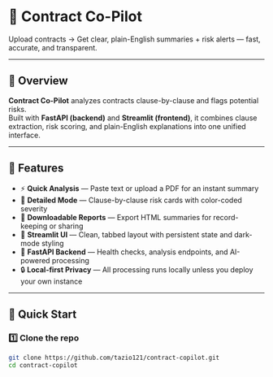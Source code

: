 # 🧾 Contract Co-Pilot
Upload contracts → Get clear, plain-English summaries + risk alerts — fast, accurate, and transparent.

---

## 🧭 Overview
**Contract Co-Pilot** analyzes contracts clause-by-clause and flags potential risks.  
Built with **FastAPI (backend)** and **Streamlit (frontend)**, it combines clause extraction, risk scoring, and plain-English explanations into one unified interface.

---

## 🧠 Features
- ⚡ **Quick Analysis** — Paste text or upload a PDF for an instant summary  
- 📑 **Detailed Mode** — Clause-by-clause risk cards with color-coded severity  
- 🧾 **Downloadable Reports** — Export HTML summaries for record-keeping or sharing  
- 🧰 **Streamlit UI** — Clean, tabbed layout with persistent state and dark-mode styling  
- 🧩 **FastAPI Backend** — Health checks, analysis endpoints, and AI-powered processing  
- 🔒 **Local-first Privacy** — All processing runs locally unless you deploy your own instance  

---

## 🚀 Quick Start

### 1️⃣ Clone the repo
```bash
git clone https://github.com/tazio121/contract-copilot.git
cd contract-copilot
